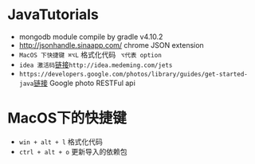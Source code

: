 # JavaTutorials
* mongodb module compile by gradle v4.10.2
* http://jsonhandle.sinaapp.com/ chrome JSON extension
* `MacOS 下快捷键 ⌘⌥L` 格式化代码 ` ⌥代表 option`
* `idea 激活码`[链接](http://idea.medeming.com/jets)`http://idea.medeming.com/jets`
* `https://developers.google.com/photos/library/guides/get-started-java`[链接](https://github.com/google/java-photoslibrary) Google photo RESTFul api
# MacOS下的快捷键
* `win + alt + l` 格式化代码
* `ctrl + alt + o` 更新导入的依赖包
